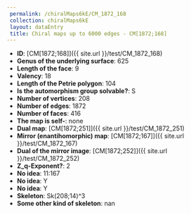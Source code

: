 ```yaml
--- 
 permalink: /chiralMaps6kE/CM_1872_168 
 collection: chiralMaps6kE
 layout: dataEntry
 title: Chiral maps up to 6000 edges - CM[1872;168]
---
```


- **ID**: [CM[1872;168]]({{ site.url }}/test/CM_1872_168)
- **Genus of the underlying surface**: 625
- **Length of the face**: 9
- **Valency**: 18
- **Length of the Petrie polygon**: 104
- **Is the automorphism group solvable?**: S
- **Number of vertices**: 208
- **Number of edges**: 1872
- **Number of faces**: 416
- **The map is self-**: none
- **Dual map**: [CM[1872;251]]({{ site.url }}/test/CM_1872_251)
- **Mirror (enantihomorphic) map**: [CM[1872;167]]({{ site.url }}/test/CM_1872_167)
- **Dual of the mirror image**: [CM[1872;252]]({{ site.url }}/test/CM_1872_252)
- **Z_q-Exponent?**: 2
- **No idea**:  11:167
- **No idea**: Y
- **No idea**: Y
- **Skeleton**: Sk(208;14)^3
- **Some other kind of skeleton**: nan
